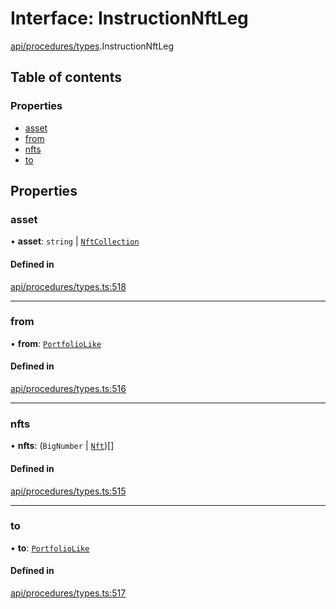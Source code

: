 # Interface: InstructionNftLeg

[api/procedures/types](../wiki/api.procedures.types).InstructionNftLeg

## Table of contents

### Properties

- [asset](../wiki/api.procedures.types.InstructionNftLeg#asset)
- [from](../wiki/api.procedures.types.InstructionNftLeg#from)
- [nfts](../wiki/api.procedures.types.InstructionNftLeg#nfts)
- [to](../wiki/api.procedures.types.InstructionNftLeg#to)

## Properties

### asset

• **asset**: `string` \| [`NftCollection`](../wiki/api.entities.Asset.NonFungible.NftCollection.NftCollection)

#### Defined in

[api/procedures/types.ts:518](https://github.com/PolymeshAssociation/polymesh-sdk/blob/079537ad/src/api/procedures/types.ts#L518)

___

### from

• **from**: [`PortfolioLike`](../wiki/types#portfoliolike)

#### Defined in

[api/procedures/types.ts:516](https://github.com/PolymeshAssociation/polymesh-sdk/blob/079537ad/src/api/procedures/types.ts#L516)

___

### nfts

• **nfts**: (`BigNumber` \| [`Nft`](../wiki/api.entities.Asset.NonFungible.Nft.Nft))[]

#### Defined in

[api/procedures/types.ts:515](https://github.com/PolymeshAssociation/polymesh-sdk/blob/079537ad/src/api/procedures/types.ts#L515)

___

### to

• **to**: [`PortfolioLike`](../wiki/types#portfoliolike)

#### Defined in

[api/procedures/types.ts:517](https://github.com/PolymeshAssociation/polymesh-sdk/blob/079537ad/src/api/procedures/types.ts#L517)
